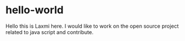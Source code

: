 # hello-world

Hello this is Laxmi here. I would like to work on the open source project related to
java script and contribute.
